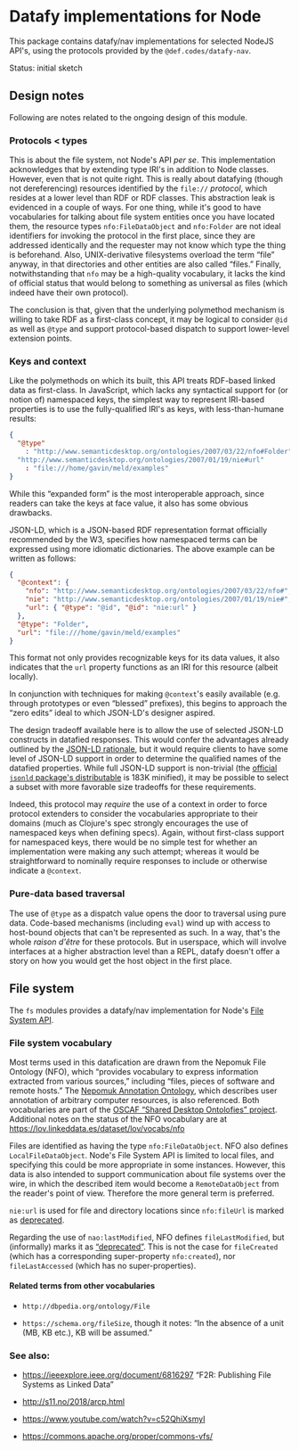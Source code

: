 # Datafy implementations for Node

This package contains datafy/nav implementations for selected NodeJS API's,
using the protocols provided by the `@def.codes/datafy-nav`.

Status: initial sketch

## Design notes

Following are notes related to the ongoing design of this module.

### Protocols < types

This is about the file system, not Node's API *per se*.  This implementation
acknowledges that by extending type IRI's in addition to Node classes.  However,
even that is not quite right.  This is really about datafying (though not
dereferencing) resources identified by the `file://` *protocol*, which resides
at a lower level than RDF or RDF classes.  This abstraction leak is evidenced in
a couple of ways.  For one thing, while it's good to have vocabularies for
talking about file system entities once you have located them, the resource
types `nfo:FileDataObject` and `nfo:Folder` are not ideal identifiers for
invoking the protocol in the first place, since they are addressed identically
and the requester may not know which type the thing is beforehand.  Also,
UNIX-derivative filesystems overload the term “file” anyway, in that directories
and other entities are also called “files.”  Finally, notwithstanding that `nfo`
may be a high-quality vocabulary, it lacks the kind of official status that
would belong to something as universal as files (which indeed have their own
protocol).

The conclusion is that, given that the underlying polymethod mechanism is
willing to take RDF as a first-class concept, it may be logical to consider
`@id` as well as `@type` and support protocol-based dispatch to support
lower-level extension points.

### Keys and context

Like the polymethods on which its built, this API treats RDF-based linked data
as first-class.  In JavaScript, which lacks any syntactical support for (or
notion of) namespaced keys, the simplest way to represent IRI-based properties
is to use the fully-qualified IRI's as keys, with less-than-humane results:

```json
{
  "@type"
    : "http://www.semanticdesktop.org/ontologies/2007/03/22/nfo#Folder"
  "http://www.semanticdesktop.org/ontologies/2007/01/19/nie#url"
    : "file:///home/gavin/meld/examples"
}
```

While this “expanded form” is the most interoperable approach, since readers can
take the keys at face value, it also has some obvious drawbacks.

JSON-LD, which is a JSON-based RDF representation format officially recommended
by the W3, specifies how namespaced terms can be expressed using more idiomatic
dictionaries.  The above example can be written as follows:

```json
{
  "@context": {
    "nfo": "http://www.semanticdesktop.org/ontologies/2007/03/22/nfo#",
    "nie": "http://www.semanticdesktop.org/ontologies/2007/01/19/nie#",
    "url": { "@type": "@id", "@id": "nie:url" }
  },
  "@type": "Folder",
  "url": "file:///home/gavin/meld/examples"
}
```

This format not only provides recognizable keys for its data values, it also
indicates that the `url` property functions as an IRI for this resource (albeit
locally).

In conjunction with techniques for making `@context`'s easily available
(e.g. through prototypes or even “blessed” prefixes), this begins to approach
the “zero edits” ideal to which JSON-LD's designer aspired.

The design tradeoff available here is to allow the use of selected JSON-LD
constructs in datafied responses.  This would confer the advantages already
outlined by the [JSON-LD
rationale](https://www.w3.org/TR/json-ld/#design-goals-and-rationale), but it
would require clients to have some level of JSON-LD support in order to
determine the qualified names of the datafied properties.  While full JSON-LD
support is non-trivial (the [official `jsonld` package's
distributable](https://cdn.jsdelivr.net/npm/jsonld@1.0.0/dist/jsonld.min.js) is
183K minified), it may be possible to select a subset with more favorable size
tradeoffs for these requirements.

Indeed, this protocol may *require* the use of a context in order to force
protocol extenders to consider the vocabularies appropriate to their domains
(much as Clojure's spec strongly encourages the use of namespaced keys when
defining specs).  Again, without first-class support for namespaced keys, there
would be no simple test for whether an implementation were making any such
attempt; whereas it would be straightforward to nominally require responses to
include or otherwise indicate a `@context`.

### Pure-data based traversal

The use of `@type` as a dispatch value opens the door to traversal using pure
data.  Code-based mechanisms (including `eval`) wind up with access to
host-bound objects that can't be represented as such.  In a way, that's the
whole *raison d'être* for these protocols.  But in userspace, which will involve
interfaces at a higher abstraction level than a REPL, datafy doesn't offer a
story on how you would get the host object in the first place.

## File system

The `fs` modules provides a datafy/nav implementation for Node's [File System
API](https://nodejs.org/api/fs.html).

### File system vocabulary

Most terms used in this datafication are drawn from the Nepomuk File Ontology
(NFO), which “provides vocabulary to express information extracted from various
sources,” including “files, pieces of software and remote hosts.”  The [Nepomuk
Annotation Ontology](http://oscaf.sourceforge.net/nao.html), which describes
user annotation of arbitrary computer resources, is also referenced.  Both
vocabularies are part of the [OSCAF “Shared Desktop Ontolofies”
project](http://oscaf.sourceforge.net/sdo.html).  Additional notes on the status
of the NFO vocabulary are at https://lov.linkeddata.es/dataset/lov/vocabs/nfo

Files are identified as having the type `nfo:FileDataObject`.  NFO also defines
`LocalFileDataObject`.  Node's File System API is limited to local files, and
specifying this could be more appropriate in some instances.  However, this data
is also intended to support communication about file systems over the wire, in
which the described item would become a `RemoteDataObject` from the reader's
point of view.  Therefore the more general term is preferred.

`nie:url` is used for file and directory locations since `nfo:fileUrl` is marked
as [deprecated](http://oscaf.sourceforge.net/nfo.html#nfo:fileUrl).

Regarding the use of `nao:lastModified`, NFO defines `fileLastModified`, but
(informally) marks it as
[“deprecated”](http://oscaf.sourceforge.net/nfo.html#nfo:fileLastModified).
This is not the case for `fileCreated` (which has a corresponding super-property
`nfo:created`), nor `fileLastAccessed` (which has no super-properties).

#### Related terms from other vocabularies

- `http://dbpedia.org/ontology/File`

- `https://schema.org/fileSize`, though it notes: “In the absence of a unit (MB,
  KB etc.), KB will be assumed.”

### See also:

- https://ieeexplore.ieee.org/document/6816297 “F2R: Publishing File Systems as
   Linked Data”

- http://s11.no/2018/arcp.html

- https://www.youtube.com/watch?v=c52QhiXsmyI

- https://commons.apache.org/proper/commons-vfs/
